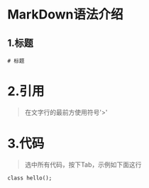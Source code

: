 # MarkDown语法介绍
## 1.标题
    # 标题
# 2.引用
>在文字行的最前方使用符号'>'
# 3.代码
> 选中所有代码，按下Tab，示例如下面这行

    class hello();    